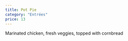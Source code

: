 ```yaml
---
title: Pot Pie
category: "Entrées"
price: 13
---
```

Marinated chicken, fresh veggies, topped with cornbread